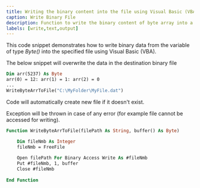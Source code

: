 ```yaml
---
title: Writing the binary content into the file using Visual Basic (VBA)
caption: Write Binary File
description: Function to write the binary content of byte array into a file using Visual Basic (VBA)
labels: [write,text,output]
---
```

This code snippet demonstrates how to write binary data from the variable of type *Byte()* into the specified file using Visual Basic (VBA).

The below snippet will overwrite the data in the destination binary file

~~~ vb
Dim arr(5237) As Byte
arr(0) = 12: arr(1) = 1: arr(2) = 0
...
WriteByteArrToFile("C:\MyFolder\MyFile.dat")
~~~

Code will automatically create new file if it doesn't exist.

Exception will be thrown in case of any error (for example file cannot be accessed for writing).

~~~ vb
Function WriteByteArrToFile(filePath As String, buffer() As Byte)

    Dim fileNmb As Integer
    fileNmb = FreeFile
    
    Open filePath For Binary Access Write As #fileNmb
    Put #fileNmb, 1, buffer
    Close #fileNmb
    
End Function
~~~

